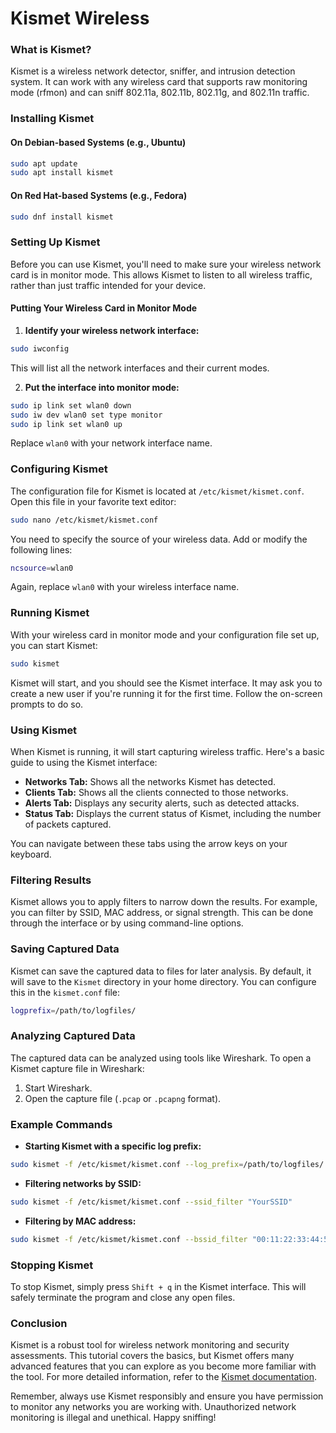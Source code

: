 # Kismet Wireless

### What is Kismet?

Kismet is a wireless network detector, sniffer, and intrusion detection system. It can work with any wireless card that supports raw monitoring mode (rfmon) and can sniff 802.11a, 802.11b, 802.11g, and 802.11n traffic.

### Installing Kismet

#### On Debian-based Systems (e.g., Ubuntu)

```bash
sudo apt update
sudo apt install kismet
```

#### On Red Hat-based Systems (e.g., Fedora)

```bash
sudo dnf install kismet
```

### Setting Up Kismet

Before you can use Kismet, you'll need to make sure your wireless network card is in monitor mode. This allows Kismet to listen to all wireless traffic, rather than just traffic intended for your device.

#### Putting Your Wireless Card in Monitor Mode

1. **Identify your wireless network interface:**

```bash
sudo iwconfig
```

This will list all the network interfaces and their current modes.

2. **Put the interface into monitor mode:**

```bash
sudo ip link set wlan0 down
sudo iw dev wlan0 set type monitor
sudo ip link set wlan0 up
```

Replace `wlan0` with your network interface name.

### Configuring Kismet

The configuration file for Kismet is located at `/etc/kismet/kismet.conf`. Open this file in your favorite text editor:

```bash
sudo nano /etc/kismet/kismet.conf
```

You need to specify the source of your wireless data. Add or modify the following lines:

```bash
ncsource=wlan0
```

Again, replace `wlan0` with your wireless interface name.

### Running Kismet

With your wireless card in monitor mode and your configuration file set up, you can start Kismet:

```bash
sudo kismet
```

Kismet will start, and you should see the Kismet interface. It may ask you to create a new user if you're running it for the first time. Follow the on-screen prompts to do so.

### Using Kismet

When Kismet is running, it will start capturing wireless traffic. Here's a basic guide to using the Kismet interface:

- **Networks Tab:** Shows all the networks Kismet has detected.
- **Clients Tab:** Shows all the clients connected to those networks.
- **Alerts Tab:** Displays any security alerts, such as detected attacks.
- **Status Tab:** Displays the current status of Kismet, including the number of packets captured.

You can navigate between these tabs using the arrow keys on your keyboard.

### Filtering Results

Kismet allows you to apply filters to narrow down the results. For example, you can filter by SSID, MAC address, or signal strength. This can be done through the interface or by using command-line options.

### Saving Captured Data

Kismet can save the captured data to files for later analysis. By default, it will save to the `Kismet` directory in your home directory. You can configure this in the `kismet.conf` file:

```bash
logprefix=/path/to/logfiles/
```

### Analyzing Captured Data

The captured data can be analyzed using tools like Wireshark. To open a Kismet capture file in Wireshark:

1. Start Wireshark.
2. Open the capture file (`.pcap` or `.pcapng` format).

### Example Commands

- **Starting Kismet with a specific log prefix:**

```bash
sudo kismet -f /etc/kismet/kismet.conf --log_prefix=/path/to/logfiles/
```

- **Filtering networks by SSID:**

```bash
sudo kismet -f /etc/kismet/kismet.conf --ssid_filter "YourSSID"
```

- **Filtering by MAC address:**

```bash
sudo kismet -f /etc/kismet/kismet.conf --bssid_filter "00:11:22:33:44:55"
```

### Stopping Kismet

To stop Kismet, simply press `Shift + q` in the Kismet interface. This will safely terminate the program and close any open files.

### Conclusion

Kismet is a robust tool for wireless network monitoring and security assessments. This tutorial covers the basics, but Kismet offers many advanced features that you can explore as you become more familiar with the tool. For more detailed information, refer to the [Kismet documentation](https://kismetwireless.net/docs/readme/).

Remember, always use Kismet responsibly and ensure you have permission to monitor any networks you are working with. Unauthorized network monitoring is illegal and unethical. Happy sniffing!